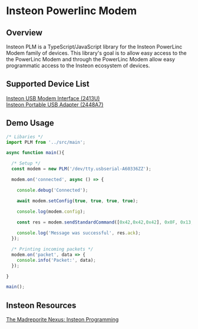# Insteon Powerlinc Modem

## Overview
Insteon PLM is a TypeScript/JavaScript library for the Insteon PowerLinc Modem family of devices.  This library's goal is to allow easy access to the the PowerLinc Modem and through the PowerLinc Modem allow easy programmatic access to the Insteon ecosystem of devices. 

## Supported Device List
[Insteon USB Modem Interface (2413U)](https://www.smarthome.com/powerlinc-modem-insteon-2413u-usb-interface-dual-band.html)   
[Insteon Portable USB Adapter (2448A7)](https://www.smarthome.com/insteon-2448a7-portable-usb-adapter.html)

## Demo Usage
```ts
/* Libaries */
import PLM from '../src/main';

async function main(){

  /* Setup */
  const modem = new PLM('/dev/tty.usbserial-A60336ZZ');

  modem.on('connected', async () => {

    console.debug('Connected');

    await modem.setConfig(true, true, true, true);

    console.log(modem.config);

    const res = modem.sendStandardCommand([0x42,0x42,0x42], 0x0F, 0x13, 0x00);
      
    console.log('Message was successful', res.ack);
  });

  /* Printing incoming packets */
  modem.on('packet', data => {
    console.info('Packet:', data);
  });

}

main();
```

## Insteon Resources
[The Madreporite Nexus: Insteon Programming](http://www.madreporite.com/insteon/insteon.html)

